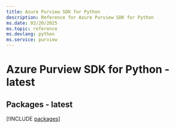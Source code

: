 ```yaml
---
title: Azure Purview SDK for Python
description: Reference for Azure Purview SDK for Python
ms.date: 03/20/2025
ms.topic: reference
ms.devlang: python
ms.service: purview
---
```

# Azure Purview SDK for Python - latest
## Packages - latest
[!INCLUDE [packages](purview-index.md)]